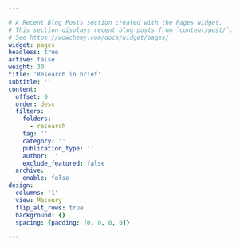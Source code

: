 ```yaml
---

# A Recent Blog Posts section created with the Pages widget.
# This section displays recent blog posts from `content/post/`.
# See https://wowchemy.com/docs/widget/pages/
widget: pages
headless: true
active: false
weight: 30
title: 'Research in brief'
subtitle: ''
content:
  offset: 0
  order: desc
  filters:
    folders:
      - research
    tag: ''
    category: ''
    publication_type: ''
    author: ''
    exclude_featured: false
  archive:
    enable: false
design:
  columns: '1'
  view: Masonry
  flip_alt_rows: true
  background: {}
  spacing: {padding: [0, 0, 0, 0]}
  
---
```

